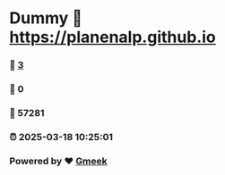 # Dummy :link: https://planenalp.github.io 
### :page_facing_up: [3](https://planenalp.github.io/tag.html) 
### :speech_balloon: 0 
### :hibiscus: 57281 
### :alarm_clock: 2025-03-18 10:25:01 
### Powered by :heart: [Gmeek](https://github.com/Meekdai/Gmeek)
